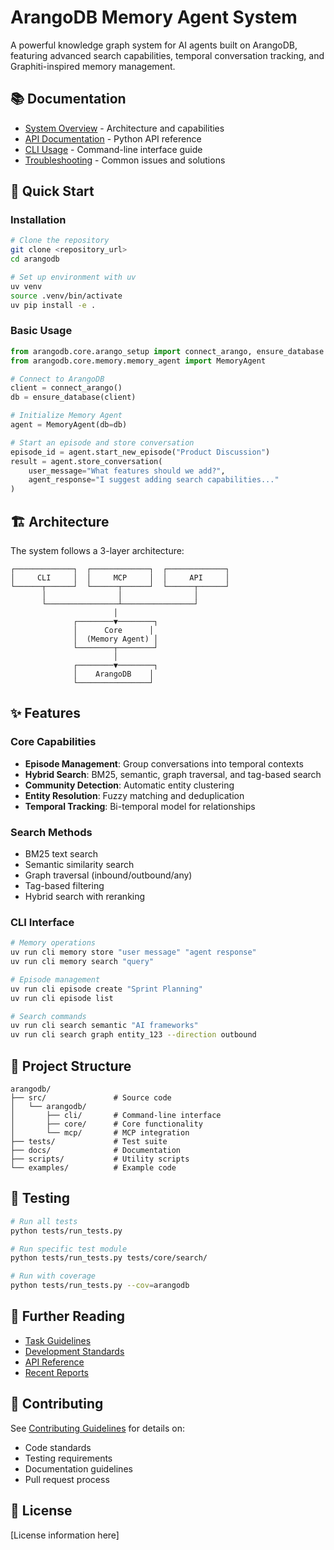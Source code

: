 # ArangoDB Memory Agent System

A powerful knowledge graph system for AI agents built on ArangoDB, featuring advanced search capabilities, temporal conversation tracking, and Graphiti-inspired memory management.

## 📚 Documentation

- [System Overview](docs/SYSTEM_OVERVIEW.md) - Architecture and capabilities
- [API Documentation](docs/api/python_api.md) - Python API reference
- [CLI Usage](docs/memory_bank/cli/CLI_USAGE.md) - Command-line interface guide
- [Troubleshooting](docs/memory_bank/TROUBLESHOOTING.md) - Common issues and solutions

## 🚀 Quick Start

### Installation

```bash
# Clone the repository
git clone <repository_url>
cd arangodb

# Set up environment with uv
uv venv
source .venv/bin/activate
uv pip install -e .
```

### Basic Usage

```python
from arangodb.core.arango_setup import connect_arango, ensure_database
from arangodb.core.memory.memory_agent import MemoryAgent

# Connect to ArangoDB
client = connect_arango()
db = ensure_database(client)

# Initialize Memory Agent
agent = MemoryAgent(db=db)

# Start an episode and store conversation
episode_id = agent.start_new_episode("Product Discussion")
result = agent.store_conversation(
    user_message="What features should we add?",
    agent_response="I suggest adding search capabilities..."
)
```

## 🏗️ Architecture

The system follows a 3-layer architecture:

```
┌─────────────┐  ┌─────────────┐  ┌─────────────┐
│     CLI     │  │     MCP     │  │     API     │
└──────┬──────┘  └──────┬──────┘  └──────┬──────┘
       │                │                │
       └────────────────┴────────────────┘
                       │
              ┌────────▼────────┐
              │      Core      │
              │  (Memory Agent) │
              └────────┬────────┘
                       │
              ┌────────▼────────┐
              │    ArangoDB    │
              └────────────────┘
```

## ✨ Features

### Core Capabilities
- **Episode Management**: Group conversations into temporal contexts
- **Hybrid Search**: BM25, semantic, graph traversal, and tag-based search
- **Community Detection**: Automatic entity clustering
- **Entity Resolution**: Fuzzy matching and deduplication
- **Temporal Tracking**: Bi-temporal model for relationships

### Search Methods
- BM25 text search
- Semantic similarity search
- Graph traversal (inbound/outbound/any)
- Tag-based filtering
- Hybrid search with reranking

### CLI Interface
```bash
# Memory operations
uv run cli memory store "user message" "agent response"
uv run cli memory search "query"

# Episode management
uv run cli episode create "Sprint Planning"
uv run cli episode list

# Search commands
uv run cli search semantic "AI frameworks"
uv run cli search graph entity_123 --direction outbound
```

## 📁 Project Structure

```
arangodb/
├── src/               # Source code
│   └── arangodb/
│       ├── cli/       # Command-line interface
│       ├── core/      # Core functionality
│       └── mcp/       # MCP integration
├── tests/             # Test suite
├── docs/              # Documentation
├── scripts/           # Utility scripts
└── examples/          # Example code
```

## 🧪 Testing

```bash
# Run all tests
python tests/run_tests.py

# Run specific test module
python tests/run_tests.py tests/core/search/

# Run with coverage
python tests/run_tests.py --cov=arangodb
```

## 📖 Further Reading

- [Task Guidelines](docs/TASK_GUIDELINES.md)
- [Development Standards](docs/memory_bank/GLOBAL_CODING_STANDARDS.md)
- [API Reference](docs/api/python_api.md)
- [Recent Reports](docs/reports/)

## 🤝 Contributing

See [Contributing Guidelines](docs/CONTRIBUTING.md) for details on:
- Code standards
- Testing requirements
- Documentation guidelines
- Pull request process

## 📄 License

[License information here]